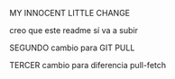 
MY INNOCENT LITTLE CHANGE


creo que este readme sí va a subir

SEGUNDO cambio para  GIT PULL

TERCER cambio para diferencia pull-fetch 
